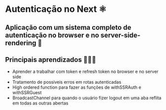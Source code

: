 # Autenticação no Next ⚛

## Aplicação com um sistema completo de autenticação no browser e no server-side-rendering 🚀

## Principais aprendizados 👨🏾‍💻
- Aprender a trabalhar com token e refresh token no browser e no server side
- Tratamento de possíveis erros em rotas autenticadas
- High ordered function para fazer as funções de withSSRAuth e withSSRGuest
- BroadcastChannel para quando o usuário fizer logout em uma aba reflita em todas as outras abertas
